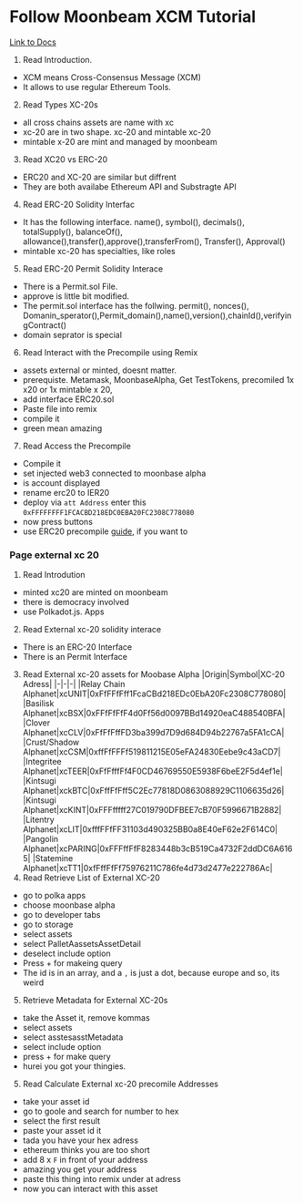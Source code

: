 # Follow Moonbeam XCM Tutorial

[Link to Docs](https://docs.moonbeam.network/builders/interoperability/xcm/xc20/overview/)

1. Read Introduction.

- XCM means Cross-Consensus Message (XCM)
- It allows to use regular Ethereum Tools.

2. Read Types XC-20s

- all cross chains assets are name with xc
- xc-20 are in two shape. xc-20 and mintable xc-20
- mintable x-20 are mint and managed by moonbeam

3. Read XC20 vs ERC-20

- ERC20 and XC-20 are similar but diffrent
- They are both availabe Ethereum API and Substragte API

4. Read ERC-20 Solidity Interfac

- It has the following interface. name(), symbol(), decimals(), totalSupply(), balanceOf(), allowance(),transfer(),approve(),transferFrom(), Transfer(), Approval()
- mintable xc-20 has specialties, like roles

5. Read ERC-20 Permit Solidity Interace

- There is a Permit.sol File.
- approve is little bit modified.
- The permit.sol interface has the follwing. permit(), nonces(), Domanin_sperator(),Permit_domain(),name(),version(),chainId(),verifyingContract()
- domain seprator is special

6. Read Interact with the Precompile using Remix

- assets external or minted, doesnt matter.
- prerequiste. Metamask, MoonbaseAlpha, Get TestTokens, precomiled 1x x20 or 1x mintable x 20,
- add interface ERC20.sol
- Paste file into remix
- compile it
- green mean amazing

7. Read Access the Precompile

- Compile it
- set injected web3 connected to moonbase alpha
- is account displayed
- rename erc20 to IER20
- deploy via `att Address` enter this `0xFFFFFFFF1FCACBD218EDC0EBA20FC2308C778080`
- now press buttons
- use ERC20 precompile [guide](https://docs.moonbeam.network/builders/pallets-precompiles/precompiles/erc20/), if you want to

### Page external xc 20

1. Read Introdution

- minted xc20 are minted on moonbeam
- there is democracy involved
- use Polkadot.js. Apps

2. Read External xc-20 solidity interace

- There is an ERC-20 Interface
- There is an Permit Interface

3. Read External xc-20 assets for Moobase Alpha
   |Origin|Symbol|XC-20 Adress|
   |-|-|-|
   |Relay Chain Alphanet|xcUNIT|0xFfFFfFff1FcaCBd218EDc0EbA20Fc2308C778080|
   |Basilisk Alphanet|xcBSX|0xFFfFfFfF4d0Ff56d0097BBd14920eaC488540BFA|
   |Clover Alphanet|xcCLV|0xFfFfFffFD3ba399d7D9d684D94b22767a5FA1cCA|
   |Crust/Shadow Alphanet|xcCSM|0xffFfFFFf519811215E05eFA24830Eebe9c43aCD7|
   |Integritee Alphanet|xcTEER|0xFfFfffFf4F0CD46769550E5938F6beE2F5d4ef1e|
   |Kintsugi Alphanet|xckBTC|0xFffFfFff5C2Ec77818D0863088929C1106635d26|
   |Kintsugi Alphanet|xcKINT|0xFFFfffff27C019790DFBEE7cB70F5996671B2882|
   |Litentry Alphanet|xcLIT|0xfffFFfFF31103d490325BB0a8E40eF62e2F614C0|
   |Pangolin Alphanet|xcPARING|0xFFFffFfF8283448b3cB519Ca4732F2ddDC6A6165|
   |Statemine Alphanet|xcTT1|0xfFffFfFf75976211C786fe4d73d2477e222786Ac|
4. Read Retrieve List of External XC-20
- go to polka apps
- choose moonbase alpha
- go to developer tabs
- go to storage
- select assets
- select PalletAassetsAssetDetail
- deselect include option
- Press + for makeing query
- The id is in an array, and a `,` is just a dot, because europe and so, its weird
5. Retrieve Metadata for External XC-20s
- take the Asset it, remove kommas
- select assets
- select asstesasstMetadata
- select include option
- press + for make query
- hurei you got your thingies.
5. Read Calculate External xc-20 precomile Addresses
- take your asset id
- go to goole and search for number to hex
- select the first result
- paste your asset id it
- tada you have your hex adress
- ethereum thinks you are too short
- add 8 x `F` in front of your address
- amazing you get your address
- paste this thing into remix under at adress
- now you can interact with this asset

